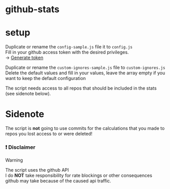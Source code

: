 # github-stats

# setup

Duplicate or rename the `config-sample.js` file it to `config.js`  
Fill in your github access token with the desired privileges.  
-> [Generate token](https://github.com/settings/tokens)

Duplicate or rename the `custom-ignores-sample.js` file to `custom-ignores.js`  
Delete the default values and fill in your values, leave the array empty if you want to keep the default configuration

The script needs access to all repos that should be included in the stats (see sidenote below).  

# Sidenote
The script is **not** going to use commits for the calculations that you made to repos you lost access to or were deleted!

### ❗️ Disclaimer
> [!WARNING]
> The script uses the github API  
> I do **NOT** take responsibility for rate blockings or other consequences github may take because of the caused api traffic.